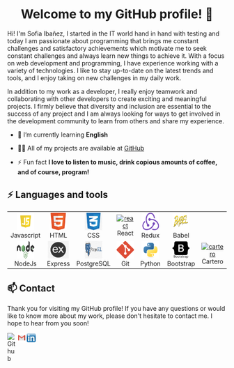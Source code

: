 <h1 align="center">Welcome to my GitHub profile! 👋</h1>

Hi! I'm Sofia Ibañez, 
I started in the IT world hand in hand with testing and today I am passionate about programming that brings me constant challenges and satisfactory achievements which motivate me to seek constant challenges and always learn new things to achieve it.
With a focus on web development and programming, I have experience working with a variety of technologies. I like to stay up-to-date on the latest trends and tools, and I enjoy taking on new challenges in my daily work.

In addition to my work as a developer, I really enjoy teamwork and collaborating with other developers to create exciting and meaningful projects. I firmly believe that diversity and inclusion are essential to the success of any project and I am always looking for ways to get involved in the development community to learn from others and share my experience.




- 🌱 I’m currently learning **English** 

- 👨‍💻 All of my projects are available at [GitHub](https://github.com/SofiaGIb) 


- ⚡ Fun fact **I love to listen to music, drink copious amounts of coffee, and of course, program!**

<!--
<h2 align="left">Web personal</h2>
<p></p>

## Proyectos

En mi perfil de GitHub, encontrarás una variedad de proyectos en los que he trabajado, desde pequeños experimentos hasta proyectos más grandes y completos. Aquí hay algunos ejemplos:

- [Proyecto 1](): breve descripción del proyecto
- [Proyecto 2](link al proyecto 2): breve descripción del proyecto
- [Proyecto 3](link al proyecto 3): breve descripción del proyecto

Estoy siempre buscando oportunidades para mejorar mis habilidades y aprender cosas nuevas, por lo que me encantaría recibir comentarios y sugerencias sobre cualquier proyecto que encuentres en mi perfil.
-->

<h2 align="left">⚡ Languages and tools</h2>
<table>
  <tr>
    <td align="center" width="96"> 
    <a href="https://developer.mozilla.org/en-US/docs/Web/JavaScript" target="_blank"> <img src="./Img/logo-javascript-2.png" alt="javascript" width="40" height="40"/> </a>
    <br>Javascript
    </td>
    <td align="center" width="96"> 
<a href="https://www.w3.org/html/" target="_blank"> <img src="./Img/R.png" alt="html5" width="40" height="40"/> </a>
<br>HTML
    </td>
    <td align="center" width="96"> 
<a href="https://www.w3schools.com/css/" target="_blank"> <img src="./Img/OIP.jpg" alt="css3" width="40" height="40"/> </a> 
<br>CSS
    </td>
    <td align="center" width="96"> 
<a href="https://reactjs.org/" target="_blank"> <img src="https://seeklogo.com/images/R/react-logo-7B3CE81517-seeklogo.com.png" alt="react" width="40" height="40"/> </a> 
<br>React
    </td>
    <td align="center" width="96"> 
<a href="https://reactnative.dev/" target="_blank"> <img src="./Img/R (2).png" alt="reactnative" width="40" height="40"/> </a>
<br>Redux
    </td>
    <td align="center" width="96"> 
<a href="https://babeljs.io/" target="_blank"> <img src="./Img/R (3).png" alt="babel" width="40" height="40"/> </a>
<br>Babel
    </td>
  </tr>
  <tr>
    <td align="center" width="96">  <a href="https://nodejs.dev/en/" target="_blank"> <img src="./Img/R (4).png" alt="Linux" width="40" height="40"/> </a>
<br>NodeJs
    </td>
    <td align="center" width="96"> 
<a href="https://expressjs.com/en/5x/api.html" target="_blank"> <img src="./Img/express.jpg" alt="express" height="40"/> </a>
<br>Express
    </td>
    <td align="center" width="96">  
<a href="https://www.postgresql.org" target="_blank"> <img src="./Img/SQL.jpg" alt="postgresql" width="40" height="40"/> </a>
<br>PostgreSQL
    </td>
    <td align="center" width="96">  
<a href="https://git-scm.com/" target="_blank"> <img src="./Img/R (1).png" alt="git" width="40" height="40"/> </a>
<br>Git
    <td align="center" width="96"> 
    <a href="https://www.python.org" target="_blank" rel="noreferrer"> <img src= "https://raw.githubusercontent.com/devicons/devicon/master/icons/python/python-original.svg" alt="python" width="40" height="40"/> </a> 
    <br>Python
    <td align="center" width="96"> 
    <a href="https://getbootstrap.com" target="_blank" rel=" noreferrer"> <img src="https://raw.githubusercontent.com/devicons/devicon/master/icons/bootstrap/bootstrap-plain-wordmark.svg" alt="bootstrap" width="40" height="40 "/> </a>  
    <br>Bootstrap
      <td align="center" width="96"> 
    <a href="https://postman.com" target="_blank" rel="noreferrer"> <img src="https://www.vectorlogo.zone/logos/getpostman/getpostman-icon.svg" alt ="cartero" ancho="40" altura="40"/> </a> 
    <br>Cartero
</table>
<h2 align="left">📫 Contact</h2>

Thank you for visiting my GitHub profile! If you have any questions or would like to know more about my work, please don't hesitate to contact me. I hope to hear from you soon!

<a href="https://github.com/SofiaGIb/">
  <img align="left" alt="Github" width="22px" src="https://cdn.jsdelivr.net/npm/simple-icons@v3/icons/github.svg" />
</a>
<a href="mailto:sofiagibanez@gmail.com">
  <img align="left" alt="Gmail" width="22px" src= "./Img/Gmail.jpg" />
</a>
<a href="https://www.linkedin.com/in/sofia-ibañez-tqa">
  <img align="left" alt="LinkedIn" width="22px" src="./Img/LinkedIn.jpg" />
</a>
<br>
<br>
<br>
